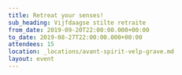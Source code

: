 ```yaml
---
title: Retreat your senses!
sub_heading: Vijfdaagse stilte retraite
from_date: 2019-09-20T22:00:00.000+00:00
to_date: 2019-08-27T22:00:00.000+00:00
attendees: 15
location: _locations/avant-spirit-velp-grave.md
layout: event
---
```

